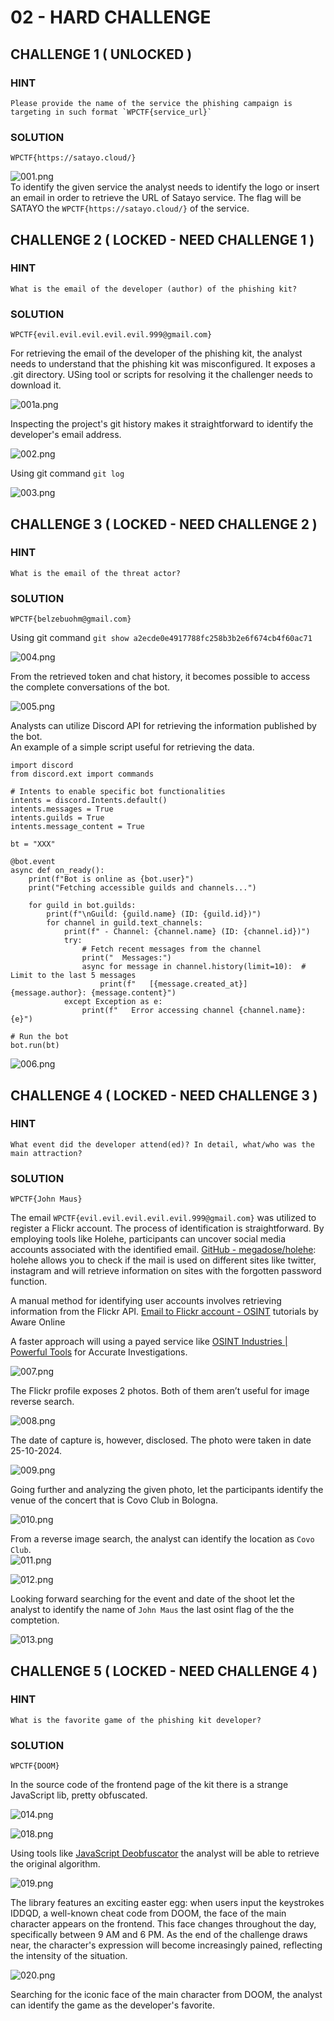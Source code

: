 # 02 - HARD CHALLENGE

## CHALLENGE 1 ( UNLOCKED )

### HINT
```
Please provide the name of the service the phishing campaign is targeting in such format `WPCTF{service_url}`
```

### SOLUTION
```
WPCTF{https://satayo.cloud/}
```
![001.png](images/001.png)  
To identify the given service the analyst needs to identify the logo or insert an email in order to retrieve the URL of Satayo service. The flag will be SATAYO the `WPCTF{https://satayo.cloud/}` of the service.


## CHALLENGE 2 ( LOCKED - NEED CHALLENGE 1 )

### HINT
```
What is the email of the developer (author) of the phishing kit?
```

### SOLUTION
```
WPCTF{evil.evil.evil.evil.evil.999@gmail.com}
```
For retrieving the email of the developer of the phishing kit, the analyst needs to understand that the phishing kit was misconfigured. It exposes a .git directory. USing tool or scripts for resolving it the challenger needs to download it.

![001a.png](images/001a.png)

Inspecting the project's git history makes it straightforward to identify the developer's email address.  

![002.png](images/002.png)

Using git command ```git log```

![003.png](images/003.png)

## CHALLENGE 3 ( LOCKED - NEED CHALLENGE 2 )

### HINT
```
What is the email of the threat actor?
```

### SOLUTION
```
WPCTF{belzebuohm@gmail.com}
```

Using git command ```git show a2ecde0e4917788fc258b3b2e6f674cb4f60ac71```

![004.png](images/004.png)

From the retrieved token and chat history, it becomes possible to access the complete conversations of the bot.  

![005.png](images/005.png)

Analysts can utilize Discord API for retrieving the information published by the bot.   
An example of a simple script useful for retrieving the data.

```
import discord
from discord.ext import commands

# Intents to enable specific bot functionalities
intents = discord.Intents.default()
intents.messages = True
intents.guilds = True
intents.message_content = True

bt = "XXX"  

@bot.event
async def on_ready():
    print(f"Bot is online as {bot.user}")
    print("Fetching accessible guilds and channels...")

    for guild in bot.guilds:
        print(f"\nGuild: {guild.name} (ID: {guild.id})")
        for channel in guild.text_channels:
            print(f" - Channel: {channel.name} (ID: {channel.id})")
            try:
                # Fetch recent messages from the channel
                print("  Messages:")
                async for message in channel.history(limit=10):  # Limit to the last 5 messages
                    print(f"   [{message.created_at}] {message.author}: {message.content}")
            except Exception as e:
                print(f"   Error accessing channel {channel.name}: {e}")

# Run the bot
bot.run(bt)
```

![006.png](images/006.png)


## CHALLENGE 4 ( LOCKED - NEED CHALLENGE 3 )

### HINT
```
What event did the developer attend(ed)? In detail, what/who was the main attraction?
```

### SOLUTION
```
WPCTF{John Maus}
```

The email `WPCTF{evil.evil.evil.evil.evil.999@gmail.com}` was utilized to register a Flickr account. The process of identification is straightforward. By employing tools like Holehe, participants can uncover social media accounts associated with the identified email.
[GitHub - megadose/holehe](https://github.com/megadose/holehe): holehe allows you to check if the mail is used on different sites like twitter, instagram and will retrieve information on sites with the forgotten password function.

A manual method for identifying user accounts involves retrieving information from the Flickr API.
[Email to Flickr account - OSINT](https://www.aware-online.com/en/email-to-flickr-account-part1/) tutorials by Aware Online

A faster approach will using a payed service like [OSINT Industries | Powerful Tools](https://www.osint.industries/) for Accurate Investigations.

![007.png](images/007.png)

The Flickr profile exposes 2 photos. Both of them aren’t useful for image reverse search.

![008.png](images/008.png)

The date of capture is, however, disclosed. The photo were taken in date 25-10-2024.

![009.png](images/009.png)

Going further and analyzing the given photo, let the participants identify the venue of the concert that is Covo Club in Bologna.

![010.png](images/010.png)

From a reverse image search, the analyst can identify the location as `Covo Club`.    
![011.png](images/011.png)

![012.png](images/012.png)

Looking forward searching for the event and date of the shoot let the analyst to identify the name of `John Maus` the last osint flag of the the comptetion.

![013.png](images/013.png)

## CHALLENGE 5 ( LOCKED - NEED CHALLENGE 4 )

### HINT
```
What is the favorite game of the phishing kit developer?
```

### SOLUTION
```
WPCTF{DOOM}
```

In the source code of the frontend page of the kit there is a strange JavaScript lib, pretty obfuscated.

![014.png](images/014.png)

![018.png](images/018.png)

Using tools like [JavaScript Deobfuscator](https://deobfuscate.relative.im/) the analyst will be able to retrieve the original algorithm. 

![019.png](images/019.png)

The library features an exciting easter egg: when users input the keystrokes IDDQD, a well-known cheat code from DOOM, the face of the main character appears on the frontend. This face changes throughout the day, specifically between 9 AM and 6 PM. As the end of the challenge draws near, the character's expression will become increasingly pained, reflecting the intensity of the situation.  

![020.png](images/020.png)

Searching for the iconic face of the main character from DOOM, the analyst can identify the game as the developer's favorite.

